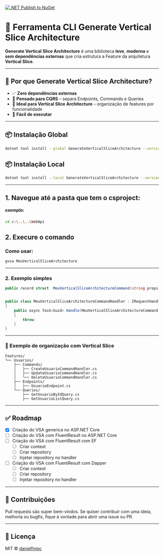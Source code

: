 [![.NET Publish to NuGet](https://github.com/danielfmpc/generateVerticalSliceArchitecture/actions/workflows/main.yml/badge.svg)](https://github.com/danielfmpc/generateVerticalSliceArchitecture/actions/workflows/main.yml)

# 🧠 Ferramenta CLI Generate Vertical Slice Architecture

**Generate Vertical Slice Architecture** é uma biblioteca **leve**, **moderna** e **sem dependências externas** que cria estrutura a Feature da arquitetura **Vertical Slice**.

---

## 🚀 Por que Generate Vertical Slice Architecture?

- ✅ **Zero dependências externas**
- 🧱 **Pensado para CQRS** – separa Endpoints, Commands e Queries
- 🧩 **Ideal para Vertical Slice Architecture** – organização de features por funcionalidade
- 🧰 **Fácil de executar**

---

## 📦 Instalação Global

```bash
dotnet tool install --global GenerateVerticalSliceArchitecture --version 1.0.0
```

## 📦 Instalação Local

```bash
dotnet tool install --local GenerateVerticalSliceArchitecture --version 1.0.0
```

---

## 1. Navegue até a pasta que tem o csproject:

##### exemplo:
```bash
cd c:\..\..\WebApi
```

## 2. Execure o comando

### Como usar:

```bash
gvsa MeuVerticalSliceArchitecture
```


---

### 2. **Exemplo simples**

```csharp
public record struct  MeuVerticalSliceArchitectureCommand(string props) : IRequest<Guid>;


public class MeuVerticalSliceArchitectureCommandHandler : IRequestHandler<MeuVerticalSliceArchitectureCommand, Guid>
{
    public async Task<Guid> Handle(MeuVerticalSliceArchitectureCommand request, CancellationToken cancellationToken = default)
    {
        throw;
    }
}
```

---

### 📁 Exemplo de organização com Vertical Slice

```
Features/
└── Usuarios/
    ├── Commands/
    │   ├── CreateUsuarioCommandHandler.cs
    │   ├── UpdateUsuarioCommandHandler.cs
    │   └── DeleteUsuarioCommandHandler.cs
    ├── Endpoints/
    │   ├── UsuarioEndpoint.cs
    └── Queries/
        ├── GetUsuarioByIdQuery.cs
        ├── GetUsuarioListQuery.cs
```

---


## ✅ Roadmap

- [x] Criação do VSA generica no ASP.NET Core
- [ ] Criação do VSA com FluentResult no ASP.NET Core
- [ ] Criação do VSA com FluentResult com EF
  - [ ] Criar context
  - [ ] Criar repository
  - [ ] Injetar repository no handler
- [ ] Criação do VSA com FluentResult com Dapper
    - [ ] Criar context
    - [ ] Criar repository
    - [ ] Injetar repository no handler
---

## 🤝 Contribuições

Pull requests são super bem-vindos. Se quiser contribuir com uma ideia, melhoria ou bugfix, fique à vontade para abrir uma issue ou PR.

---

## 📄 Licença

MIT © [danielfmpc](https://github.com/danielfmpc)
